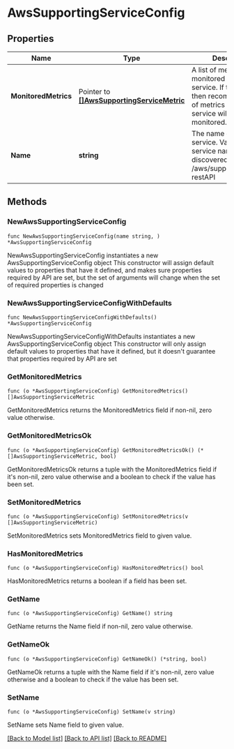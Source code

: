 # AwsSupportingServiceConfig

## Properties

Name | Type | Description | Notes
------------ | ------------- | ------------- | -------------
**MonitoredMetrics** | Pointer to [**[]AwsSupportingServiceMetric**](AwsSupportingServiceMetric.md) | A list of metrics to be monitored for this service. If the list is null then recommended list of metrics for this service will be monitored. | [optional] 
**Name** | **string** | The name of the service. Valid supported service names can be discovered using /aws/supportedServices restAPI | 

## Methods

### NewAwsSupportingServiceConfig

`func NewAwsSupportingServiceConfig(name string, ) *AwsSupportingServiceConfig`

NewAwsSupportingServiceConfig instantiates a new AwsSupportingServiceConfig object
This constructor will assign default values to properties that have it defined,
and makes sure properties required by API are set, but the set of arguments
will change when the set of required properties is changed

### NewAwsSupportingServiceConfigWithDefaults

`func NewAwsSupportingServiceConfigWithDefaults() *AwsSupportingServiceConfig`

NewAwsSupportingServiceConfigWithDefaults instantiates a new AwsSupportingServiceConfig object
This constructor will only assign default values to properties that have it defined,
but it doesn't guarantee that properties required by API are set

### GetMonitoredMetrics

`func (o *AwsSupportingServiceConfig) GetMonitoredMetrics() []AwsSupportingServiceMetric`

GetMonitoredMetrics returns the MonitoredMetrics field if non-nil, zero value otherwise.

### GetMonitoredMetricsOk

`func (o *AwsSupportingServiceConfig) GetMonitoredMetricsOk() (*[]AwsSupportingServiceMetric, bool)`

GetMonitoredMetricsOk returns a tuple with the MonitoredMetrics field if it's non-nil, zero value otherwise
and a boolean to check if the value has been set.

### SetMonitoredMetrics

`func (o *AwsSupportingServiceConfig) SetMonitoredMetrics(v []AwsSupportingServiceMetric)`

SetMonitoredMetrics sets MonitoredMetrics field to given value.

### HasMonitoredMetrics

`func (o *AwsSupportingServiceConfig) HasMonitoredMetrics() bool`

HasMonitoredMetrics returns a boolean if a field has been set.

### GetName

`func (o *AwsSupportingServiceConfig) GetName() string`

GetName returns the Name field if non-nil, zero value otherwise.

### GetNameOk

`func (o *AwsSupportingServiceConfig) GetNameOk() (*string, bool)`

GetNameOk returns a tuple with the Name field if it's non-nil, zero value otherwise
and a boolean to check if the value has been set.

### SetName

`func (o *AwsSupportingServiceConfig) SetName(v string)`

SetName sets Name field to given value.



[[Back to Model list]](../README.md#documentation-for-models) [[Back to API list]](../README.md#documentation-for-api-endpoints) [[Back to README]](../README.md)


